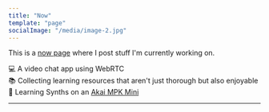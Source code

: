 ```yaml
---
title: "Now"
template: "page"
socialImage: "/media/image-2.jpg"
---
```


This is a [now page](https://sive.rs/nowff) where I post stuff I'm currently working on. 

💻 A video chat app using WebRTC \
📚 Collecting learning resources that aren't just thorough but also enjoyable \
🎹 Learning Synths on an [Akai MPK Mini](https://www.amazon.in/Akai-Professional-MPK-MINI-Ultra-Portable/dp/B00IJ6QAO2)

---